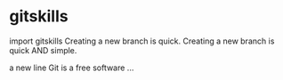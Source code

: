 # gitskills
import gitskills
Creating a new branch is quick.
Creating a new branch is quick AND simple.

a new line
Git is a free software ...

